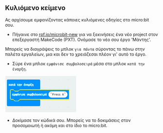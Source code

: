 ## Κυλιόμενο κείμενο

Ας αρχίσουμε εμφανίζοντας κάποιες κυλιόμενες οδηγίες στο micro:bit σου.

+ Πήγαινε στο <a href="https://rpf.io/microbit-new" target="_blank">rpf.io/microbit-new</a> για να ξεκινήσεις ένα νέο project στον επεξεργαστή MakeCode (PXT). Ονόμασε το νέο σου έργο 'Μάντης'.

Μπορείς να διαγράψεις το μπλοκ `για πάντα` σύροντας το πάνω στην παλέτα εργαλείων, μια και δεν το χρειάζεσαι πλέον γι' αυτό το έργο.

+ Σύρε ένα μπλοκ `εμφάνισε συμβολοσειρά` μέσα στο μπλοκ `κατά την έναρξη`.

![στιγμιότυπο οθόνης](images/fortune-press-a.png)

+ Δοκίμασε τον κώδικά σου. Μπορείς να το δοκιμάσεις στον προσομοιωτή ή ακόμη και στο ίδιο το micro:bit.